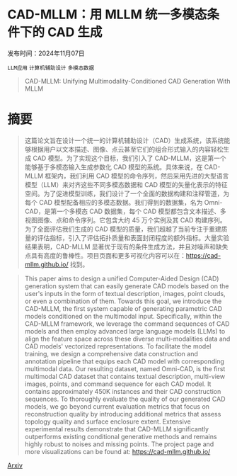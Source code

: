 # CAD-MLLM：用 MLLM 统一多模态条件下的 CAD 生成

发布时间：2024年11月07日

`LLM应用` `计算机辅助设计` `多模态数据`

> CAD-MLLM: Unifying Multimodality-Conditioned CAD Generation With MLLM

# 摘要

> 这篇论文旨在设计一个统一的计算机辅助设计（CAD）生成系统，该系统能够根据用户以文本描述、图像、点云甚至它们的组合形式输入的内容轻松生成 CAD 模型。为了实现这个目标，我们引入了 CAD-MLLM，这是第一个能够基于多模态输入生成参数化 CAD 模型的系统。具体来说，在 CAD-MLLM 框架内，我们利用 CAD 模型的命令序列，然后采用先进的大型语言模型（LLM）来对齐这些不同多模态数据和 CAD 模型的矢量化表示的特征空间。为了促进模型训练，我们设计了一个全面的数据构建和注释管道，为每个 CAD 模型配备相应的多模态数据。我们得到的数据集，名为 Omni-CAD，是第一个多模态 CAD 数据集，每个 CAD 模型都包含文本描述、多视图图像、点和命令序列。它包含大约 45 万个实例及其 CAD 构建序列。为了全面评估我们生成的 CAD 模型的质量，我们超越了当前专注于重建质量的评估指标，引入了评估拓扑质量和表面封闭程度的额外指标。大量实验结果表明，CAD-MLLM 显著优于现有的条件生成方法，并且对噪声和缺失点具有高度的鲁棒性。项目页面和更多可视化内容可以在：https://cad-mllm.github.io/ 找到。

> This paper aims to design a unified Computer-Aided Design (CAD) generation system that can easily generate CAD models based on the user's inputs in the form of textual description, images, point clouds, or even a combination of them. Towards this goal, we introduce the CAD-MLLM, the first system capable of generating parametric CAD models conditioned on the multimodal input. Specifically, within the CAD-MLLM framework, we leverage the command sequences of CAD models and then employ advanced large language models (LLMs) to align the feature space across these diverse multi-modalities data and CAD models' vectorized representations. To facilitate the model training, we design a comprehensive data construction and annotation pipeline that equips each CAD model with corresponding multimodal data. Our resulting dataset, named Omni-CAD, is the first multimodal CAD dataset that contains textual description, multi-view images, points, and command sequence for each CAD model. It contains approximately 450K instances and their CAD construction sequences. To thoroughly evaluate the quality of our generated CAD models, we go beyond current evaluation metrics that focus on reconstruction quality by introducing additional metrics that assess topology quality and surface enclosure extent. Extensive experimental results demonstrate that CAD-MLLM significantly outperforms existing conditional generative methods and remains highly robust to noises and missing points. The project page and more visualizations can be found at: https://cad-mllm.github.io/

[Arxiv](https://arxiv.org/abs/2411.04954)